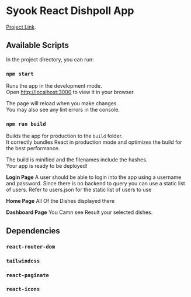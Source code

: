 # Syook React Dishpoll App

[Project Link](https://syook-react-dishpoll.netlify.app).

## Available Scripts

In the project directory, you can run:

### `npm start`

Runs the app in the development mode.\
Open [http://localhost:3000](http://localhost:3000) to view it in your browser.

The page will reload when you make changes.\
You may also see any lint errors in the console.

### `npm run build`

Builds the app for production to the `build` folder.\
It correctly bundles React in production mode and optimizes the build for the best performance.

The build is minified and the filenames include the hashes.\
Your app is ready to be deployed!

**Login Page**
A user should be able to login into the app using a username and password. Since there is no backend to query you can use a static list of users. Refer to users.json for the static list of users to use

**Home Page**
All Of the Dishes displayed there

**Dashboard Page**
You Camn see Result your selected dishes.

## Dependencies

### `react-router-dom`

### `tailwindcss`

### `react-paginate`

### `react-icons`
